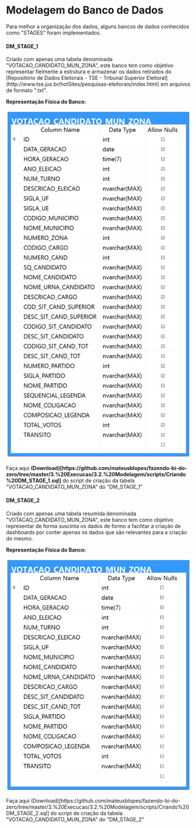 # Modelagem do Banco de Dados #

<p> Para melhor a organização dos dados, alguns bancos de dados conhecidos como "STAGES" foram implementados.</p>

#### DM_STAGE_1 ####

<p> Criado com apenas uma tabela denominada "VOTACAO_CANDIDATO_MUN_ZONA", este banco tem como objetivo representar fielmente a estrutura e armazenar os dados retirados do [Repositório de Dados Eleitorais - TSE - Tribunal Superior Eleitoral](http://www.tse.jus.br/hotSites/pesquisas-eleitorais/index.html) em arquivos de formato ".txt".</p>

<p><strong>Representação Física do Banco:</strong></p>

![diagrama_fisico_stage_1](./img/diagrama_fisico_stage_1.png)

<p> Faça aqui <strong>(Download)[https://github.com/mateusblopes/fazendo-bi-do-zero/tree/master/3.%20Execucao/3.2.%20Modelagem/scripts/Criando%20DM_STAGE_1.sql]</strong> do script de criação da tabela "VOTACAO_CANDIDATO_MUN_ZONA" do "DM_STAGE_1"</p>

#### DM_STAGE_2 ####

<p> Criado com apenas uma tabela resumida denominada "VOTACAO_CANDIDATO_MUN_ZONA", este banco tem como objetivo representar de forma suscinta os dados de formo a facilitar a criação de dashboards por conter apenas os dados que são relevantes para a criação do mesmo.</p>

<p><strong>Representação Física do Banco:</strong></p>

![diagrama_fisico_stage_1](./img/diagrama_fisico_stage_2.png)

<p> Faça aqui (Download)[https://github.com/mateusblopes/fazendo-bi-do-zero/tree/master/3.%20Execucao/3.2.%20Modelagem/scripts/Criando%20DM_STAGE_2.sql] do script de criação da tabela "VOTACAO_CANDIDATO_MUN_ZONA" do "DM_STAGE_2"</p>
